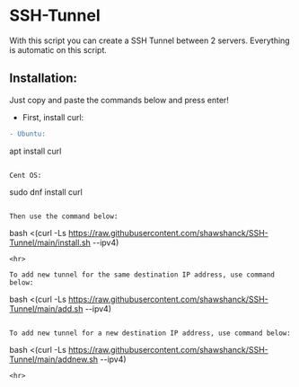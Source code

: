 # SSH-Tunnel
With this script you can create a SSH Tunnel between 2 servers. Everything is automatic on this script.


<h2>Installation:</h2>

Just copy and paste the commands below and press enter!

- First, install curl:

```diff
- Ubuntu:
```
apt install curl
```

Cent OS:
```
sudo dnf install curl
```

Then use the command below:

```
bash <(curl -Ls https://raw.githubusercontent.com/shawshanck/SSH-Tunnel/main/install.sh --ipv4)
```
<hr>

To add new tunnel for the same destination IP address, use command below:

```
bash <(curl -Ls https://raw.githubusercontent.com/shawshanck/SSH-Tunnel/main/add.sh --ipv4)
```

To add new tunnel for a new destination IP address, use command below:

```
bash <(curl -Ls https://raw.githubusercontent.com/shawshanck/SSH-Tunnel/main/addnew.sh --ipv4)
```
<hr>
